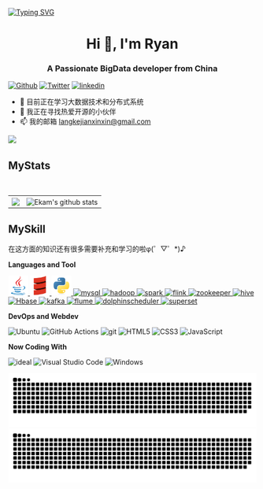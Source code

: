 [![Typing SVG](https://readme-typing-svg.demolab.com?font=Fira+Code&pause=1000&width=435&lines=Hey+floks;Thanks+for+visiting+my+profile;Have+a+nice+day%F0%9F%A5%B0)](https://git.io/typing-svg)
<h1 align="center">Hi 👋, I'm Ryan</h1>
<h3 align="center">A Passionate BigData developer from China</h3>
 

 [![Github](https://img.shields.io/badge/GitHub-000000?style=for-the-badge&logo=GitHub&logoColor=white)](https://github.com/jiachuanH)
[![Twitter](https://img.shields.io/badge/Twitter-1DA1F2?style=for-the-badge&logo=Twitter&logoColor=white)](https://twitter.com/jiachuanhuang)
[![linkedin](https://img.shields.io/badge/Linkedin-0A66C2?style=for-the-badge&logo=linkedin&logoColor=white)](https://www.linkedin.com/in/ammaryaser/)

+ 🌱 目前正在学习大数据技术和分布式系统
+ 🤝 我正在寻找热爱开源的小伙伴
+ 📫 我的邮箱 langkejianxinxin@gmail.com

[![](https://komarev.com/ghpvc/?username=jiachuanH)](https://komarev.com/ghpvc/?username=jiachuanH)

## MyStats
<br />
<table align="center" border="0" cellpadding="0" cellspacing="0">
<tr>
<td>
<a><img align="center" src="https://github-readme-stats.vercel.app/api/top-langs/?username=jiachuanH&layout=compact&theme=tokyonight&hide_border=true" height="200"/></a>
</td>
<td>
<a ><img align="center" src="https://github-readme-stats.vercel.app/api?username=Ekam-Bitt&show_icons=true&include_all_commits=true&theme=tokyonight&hide_border=true" alt="Ekam's github stats" height="200" /></a>
</td>
</tr>
</table>

## MySkill

在这方面的知识还有很多需要补充和学习的啦φ(゜▽゜*)♪

**Languages and Tool**


<p>
<!-- JAVA -->
<a href="https://www.java.com" target="_blank" rel="noreferrer"> <img src="https://raw.githubusercontent.com/devicons/devicon/master/icons/java/java-original.svg" alt="java" width="40" height="40"/> </a>
<!-- Scala -->
<a href="https://www.scala-lang.org" target="_blank" rel="noreferrer"> <img src="https://raw.githubusercontent.com/devicons/devicon/master/icons/scala/scala-original.svg" alt="scala" width="40" height="40"/> </a>
<!-- Python -->
<a href="https://www.python.org" target="_blank" rel="noreferrer"> <img src="https://raw.githubusercontent.com/devicons/devicon/master/icons/python/python-original.svg" alt="python" width="40" height="40"/> </a>
<!-- mysql -->
<a href="https://www.mysql.com/" target="_blank" rel="noreferrer"> <img src="https://www.vectorlogo.zone/logos/mysql/mysql-ar21.svg" alt="mysql" width="70" height="40"/> </a>
<!-- hadoop -->
<a href="https://hadoop.apache.org/" target="_blank" rel="noreferrer"> <img src="https://www.vectorlogo.zone/logos/apache_hadoop/apache_hadoop-icon.svg" alt="hadoop" width="40" height="40"/> </a>
<!-- Spark -->
<a href="https://spark.apache.org/" target="_blank" rel="noreferrer"> <img src="https://www.vectorlogo.zone/logos/apache_spark/apache_spark-ar21.svg" alt="spark" width="80" height="40"/> </a>
<!-- Flink -->
<a href="https://flink.apache.org/" target="_blank" rel="noreferrer"> <img src="https://flink.apache.org/flink-header-logo.svg" alt="flink" width="80" height="40"/> </a>
<!-- zookeeper -->
<a href="https://zookeeper.apache.org/" target="_blank" rel="noreferrer"> <img src="https://www.vectorlogo.zone/logos/apache_zookeeper/apache_zookeeper-icon.svg" alt="zookeeper" width="40" height="40"/> </a>
<!-- hive -->
<a href="https://hive.apache.org/" target="_blank" rel="noreferrer"> <img src="https://hive.apache.org/images/hive.svg" alt="hive" width="70" height="40"/> </a>
<!-- Hbase -->
<a href="https://hbase.apache.org/" target="_blank" rel="noreferrer"> <img src="https://hbase.apache.org/images/hbase_logo_with_orca_large.png" alt="Hbase" width="160" height="40"/> </a>
<!-- kafka -->
<a href="https://kafka.apache.org/" target="_blank" rel="noreferrer"> <img src="https://www.vectorlogo.zone/logos/apache_kafka/apache_kafka-icon.svg" alt="kafka" width="40" height="40"/> </a>
<!-- flume -->
<a href="https://flume.apache.org/" target="_blank" rel="noreferrer"> <img src="https://flume.apache.org/_static/flume-logo.png" alt="flume" width="40" height="40"/> </a>
<!-- dolphinscheduler -->
<a href="https://dolphinscheduler.apache.org/" target="_blank" rel="noreferrer"> <img src="https://landscape.cncf.io/logos/dolphin-scheduler.svg" alt="dolphinscheduler" width="50" height="40"/> </a>
<!-- superset -->
<a href="https://superset.apache.org/" target="_blank" rel="noreferrer"> <img src="https://superset.apache.org/img/superset-logo-horiz-apache.svg" alt="superset" width="150" height="40"/> </a>
</p>

**DevOps and Webdev**
<p>

![Ubuntu](https://img.shields.io/badge/Ubuntu-ff8906?style=for-the-badge&logo=ubuntu&logoColor=white)
![GitHub Actions](https://img.shields.io/badge/-GitHubActions-2088FF?style=for-the-badge&logo=GitHubActions&logoColor=white)
![git](https://img.shields.io/badge/Git-F05032?style=for-the-badge&logo=git&logoColor=white)
![HTML5](https://img.shields.io/badge/-HTML5-%23E44D27?style=for-the-badge&logo=html5&logoColor=ffffff)
![CSS3](https://img.shields.io/badge/-CSS3-%231572B6?style=for-the-badge&logo=css3)
![JavaScript](https://img.shields.io/badge/-JavaScript-%23F7DF1C?style=for-the-badge&logo=javascript&logoColor=000000&labelColor=%23F7DF1C&color=%23FFCE5A)

</p>

**Now Coding With**

![ideal](https://img.shields.io/badge/-IDEA-0f0e17?style=for-the-badge&logo=IntelliJIDEA&logoColor=white)
![Visual Studio Code](https://img.shields.io/badge/-VSCode-007ACC?style=for-the-badge&logo=visualstudiocode&logoColor=white)
![Windows](https://img.shields.io/badge/Windows-007ACC?style=for-the-badge&logo=windows&logoColor=white)


![github contribution grid snake animation](https://raw.githubusercontent.com/jiachuanH/jiachuanH/output/github-contribution-grid-snake-dark.svg#gh-dark-mode-only)
![github contribution grid snake animation](https://raw.githubusercontent.com/jiachuanH/jiachuanH/output/github-contribution-grid-snake.svg#gh-light-mode-only)
